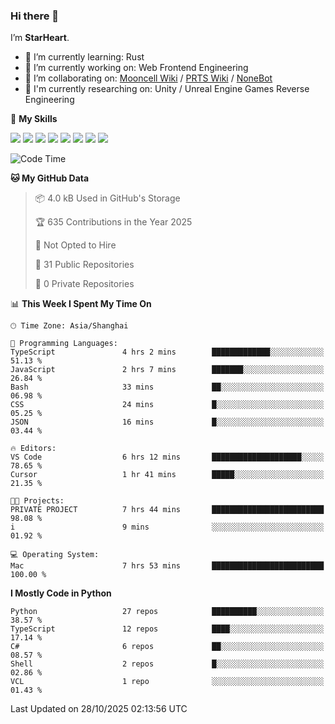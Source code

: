 ### Hi there 👋

I’m **StarHeart**.

- 🌱 I’m currently learning: Rust
- 🔭 I’m currently working on: Web Frontend Engineering
- 👯 I’m collaborating on: [Mooncell Wiki](https://fgo.wiki/) / [PRTS Wiki](http://prts.wiki/) / [NoneBot](https://github.com/nonebot)
- 🔬 I'm currently researching on: Unity / Unreal Engine Games Reverse Engineering

🌟 **My Skills**

![](https://img.shields.io/badge/-Python-3e74a2?style=flat-square&logo=Python&logoColor=fff)
![](https://img.shields.io/badge/-Node.js-339933?style=flat-square&logo=node.js&logoColor=fff)
![](https://img.shields.io/badge/-Vue-4fc08d?style=flat-square&logo=vue.js&logoColor=fff)
![](https://img.shields.io/badge/-React-2d98ce?style=flat-square&logo=React&logoColor=fff)
![](https://img.shields.io/badge/-TypeScript-3178C6?style=flat-square&logo=TypeScript&logoColor=fff)
![](https://img.shields.io/badge/-Docker-2496ED?style=flat-square&logo=Docker&logoColor=fff)
![](https://img.shields.io/badge/-Linux-000000?style=flat-square&logo=Linux&logoColor=fff)
![](https://img.shields.io/badge/-Dotnet-512bd4?style=flat-square&logo=.net&logoColor=fff)

<!--START_SECTION:waka-->
![Code Time](http://img.shields.io/badge/Code%20Time-1%2C840%20hrs%205%20mins-blue)

**🐱 My GitHub Data** 

> 📦 4.0 kB Used in GitHub's Storage 
 > 
> 🏆 635 Contributions in the Year 2025
 > 
> 🚫 Not Opted to Hire
 > 
> 📜 31 Public Repositories 
 > 
> 🔑 0 Private Repositories 
 > 
📊 **This Week I Spent My Time On** 

```text
🕑︎ Time Zone: Asia/Shanghai

💬 Programming Languages: 
TypeScript               4 hrs 2 mins        █████████████░░░░░░░░░░░░   51.13 % 
JavaScript               2 hrs 7 mins        ███████░░░░░░░░░░░░░░░░░░   26.84 % 
Bash                     33 mins             ██░░░░░░░░░░░░░░░░░░░░░░░   06.98 % 
CSS                      24 mins             █░░░░░░░░░░░░░░░░░░░░░░░░   05.25 % 
JSON                     16 mins             █░░░░░░░░░░░░░░░░░░░░░░░░   03.44 % 

🔥 Editors: 
VS Code                  6 hrs 12 mins       ████████████████████░░░░░   78.65 % 
Cursor                   1 hr 41 mins        █████░░░░░░░░░░░░░░░░░░░░   21.35 % 

🐱‍💻 Projects: 
PRIVATE PROJECT          7 hrs 44 mins       █████████████████████████   98.08 % 
i                        9 mins              ░░░░░░░░░░░░░░░░░░░░░░░░░   01.92 % 

💻 Operating System: 
Mac                      7 hrs 53 mins       █████████████████████████   100.00 % 
```

**I Mostly Code in Python** 

```text
Python                   27 repos            ██████████░░░░░░░░░░░░░░░   38.57 % 
TypeScript               12 repos            ████░░░░░░░░░░░░░░░░░░░░░   17.14 % 
C#                       6 repos             ██░░░░░░░░░░░░░░░░░░░░░░░   08.57 % 
Shell                    2 repos             █░░░░░░░░░░░░░░░░░░░░░░░░   02.86 % 
VCL                      1 repo              ░░░░░░░░░░░░░░░░░░░░░░░░░   01.43 % 
```




 Last Updated on 28/10/2025 02:13:56 UTC
<!--END_SECTION:waka-->
